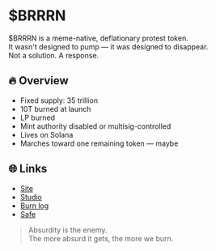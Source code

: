 # $BRRRN

$BRRRN is a meme-native, deflationary protest token.  
It wasn't designed to pump — it was designed to disappear.  
Not a solution. A response.

## 🔥 Overview

- Fixed supply: 35 trillion  
- 10T burned at launch  
- LP burned  
- Mint authority disabled or multisig-controlled  
- Lives on Solana  
- Marches toward one remaining token — maybe

## 🌐 Links

- [Site](https://brrrn.xyz)
- [Studio](https://github.com/decent-labs-xyz/decent-lab)
- [Burn log](./burn-log.md)
- [Safe](https://safe.global/eth:0x853d73E33184CFf25d6Fc6ceb7AeF0B6E7Ab59C3)

> Absurdity is the enemy.  
> The more absurd it gets, the more we burn.
